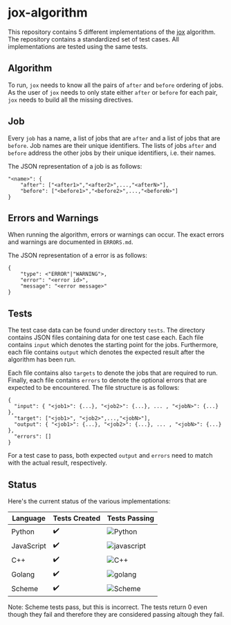 # jox-algorithm

This repository contains 5 different implementations of the [jox](https://github.com/keelefi/jox/) algorithm. The
repository contains a standardized set of test cases. All implementations are tested using the same tests.

## Algorithm

To run, `jox` needs to know all the pairs of `after` and `before` ordering of jobs. As the user of `jox` needs to only
state either `after` or `before` for each pair, `jox` needs to build all the missing directives.

## Job

Every `job` has a name, a list of jobs that are `after` and a list of jobs that are `before`. Job names are their unique
identifiers. The lists of jobs `after` and `before` address the other jobs by their unique identifiers, i.e. their
names.

The JSON representation of a job is as follows:

```
"<name>": {
    "after": ["<after1>","<after2>",...,"<afterN>"],
    "before": ["<before1>","<before2>",...,"<beforeN>"]
}
```

## Errors and Warnings

When running the algorithm, errors or warnings can occur. The exact errors and warnings are documented in `ERRORS.md`.

The JSON representation of a error is as follows:

```
{
    "type": <"ERROR"|"WARNING">,
    "error": "<error id>",
    "message": "<error message>"
}
```

## Tests

The test case data can be found under directory `tests`. The directory contains JSON files containing data for one test
case each. Each file contains `input` which denotes the starting point for the jobs. Furthermore, each file contains
`output` which denotes the expected result after the algorithm has been run.

Each file contains also `targets` to denote the jobs that are required to run. Finally, each file contains `errors` to
denote the optional errors that are expected to be encountered. The file structure is as follows:

```
{
  "input": { "<job1>": {...}, "<job2>": {...}, ... , "<jobN>": {...} },
  "target": ["<job1>", "<job2>",...,"<jobN>"],
  "output": { "<job1>": {...}, "<job2>": {...}, ... , "<jobN>": {...} },
  "errors": []
}
```

For a test case to pass, both expected `output` and `errors` need to match with the actual result, respectively.

## Status

Here's the current status of the various implementations:

| Language | Tests Created | Tests Passing |
| --- | --- | --- |
| Python | :heavy_check_mark: | ![Python](https://github.com/keelefi/jox-algorithm/actions/workflows/python.yml/badge.svg) |
| JavaScript | :heavy_check_mark: | ![javascript](https://github.com/keelefi/jox-algorithm/actions/workflows/javascript.yml/badge.svg) |
| C++ | :heavy_check_mark: | ![C++](https://github.com/keelefi/jox-algorithm/actions/workflows/cpp.yml/badge.svg) |
| Golang | :heavy_check_mark: | ![golang](https://github.com/keelefi/jox-algorithm/actions/workflows/golang.yml/badge.svg) |
| Scheme | :heavy_check_mark: | ![Scheme](https://github.com/keelefi/jox-algorithm/actions/workflows/scheme.yml/badge.svg) |

Note: Scheme tests pass, but this is incorrect. The tests return 0 even though they fail and therefore they are
considered passing altough they fail.
